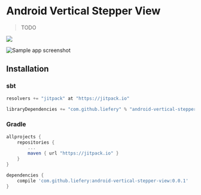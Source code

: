 # Android Vertical Stepper View

> TODO

[![](https://jitpack.io/v/liefery/android-vertical-stepper-view.svg)](https://jitpack.io/#liefery/android-vertical-stepper-view)

![Sample app screenshot](https://liefery.github.io/android-vertical-stepper-view/screenshot.png)

## Installation

### sbt

```scala
resolvers += "jitpack" at "https://jitpack.io"

libraryDependencies += "com.github.liefery" % "android-vertical-stepper-view" % "0.0.1"
```

### Gradle

```groovy
allprojects {
    repositories {
        ...
        maven { url "https://jitpack.io" }
    }
}

dependencies {
    compile 'com.github.liefery:android-vertical-stepper-view:0.0.1'
}
```